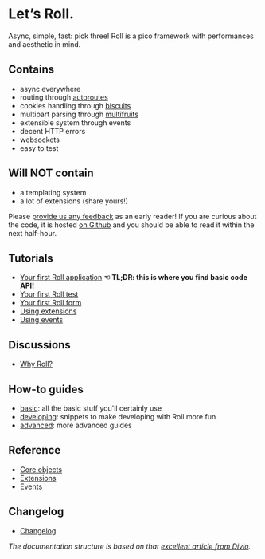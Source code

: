 # Let’s Roll.

Async, simple, fast: pick three! Roll is a pico framework with
performances and aesthetic in mind.


## Contains

* async everywhere
* routing through [autoroutes](https://github.com/pyrates/autoroutes)
* cookies handling through [biscuits](https://github.com/pyrates/biscuits)
* multipart parsing through [multifruits](https://github.com/pyrates/multifruits)
* extensible system through events
* decent HTTP errors
* websockets
* easy to test


## Will NOT contain

* a templating system
* a lot of extensions (share yours!)


Please [provide us any feedback](https://github.com/pyrates/roll/issues/new)
as an early reader! If you are curious about the code, it is hosted
[on Github](https://github.com/pyrates/roll/blob/master/roll/__init__.py)
and you should be able to read it within the next half-hour.


## Tutorials

* [Your first Roll application](tutorials.md#your-first-roll-application)
  **☜ TL;DR: this is where you find basic code API!**
* [Your first Roll test](tutorials.md#your-first-roll-test)
* [Your first Roll form](tutorials.md#your-first-roll-form)
* [Using extensions](tutorials.md#using-extensions)
* [Using events](tutorials.md#using-events)


## Discussions

* [Why Roll?](discussions.md#why-roll)


## How-to guides

* [basic](how-to/basic.md): all the basic stuff you'll certainly use
* [developing](how-to/developing.md): snippets to make developing with Roll more fun
* [advanced](how-to/advanced.md): more advanced guides


## Reference

* [Core objects](reference/core.md)
* [Extensions](reference/extensions.md)
* [Events](reference/events.md)


## Changelog

* [Changelog](changelog.md)

*The documentation structure is based on that
[excellent article from Divio](https://www.divio.com/en/blog/documentation/).*
